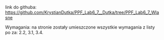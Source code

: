 
link do githuba: https://github.com/KrystianDutka/PPF_Lab6_7__Dutka/tree/PPF_Lab6_7_Wlasne

Wymagania:
na stronie zostały umieszczone wszystkie wymagania z listy po za:
2.2, 3.1, 3.4.
